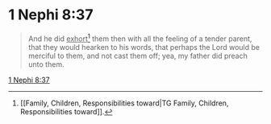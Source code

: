 # 1 Nephi 8:37

> And he did <u>exhort</u>[^a] them then with all the feeling of a tender parent, that they would hearken to his words, that perhaps the Lord would be merciful to them, and not cast them off; yea, my father did preach unto them.

[1 Nephi 8:37](https://www.churchofjesuschrist.org/study/scriptures/bofm/1-ne/8?lang=eng&id=p37#p37)


[^a]: [[Family, Children, Responsibilities toward|TG Family, Children, Responsibilities toward]].  

